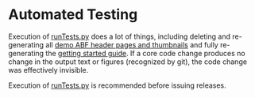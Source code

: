 # Automated Testing

Execution of [runTests.py](runTests.py) does a lot of things, including deleting and re-generating all [demo ABF header pages and thumbnails](/data/) and fully re-generating the [getting started guide](/docs/getting-started). If a core code change produces no change in the output text or figures (recognized by git), the code change was effectively invisible.

Execution of [runTests.py](runTests.py) is recommended before issuing releases.
